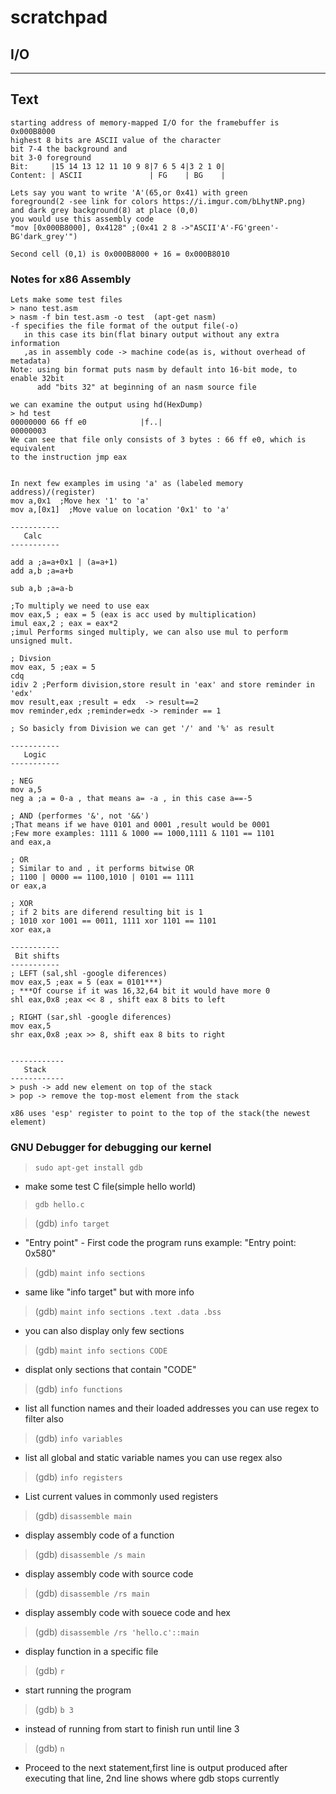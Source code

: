 # scratchpad


## I/O

----------------
Text
----------------
```
starting address of memory-mapped I/O for the framebuffer is 0x000B8000
highest 8 bits are ASCII value of the character
bit 7-4 the background and 
bit 3-0 foreground
Bit:     |15 14 13 12 11 10 9 8|7 6 5 4|3 2 1 0|
Content: | ASCII               | FG    | BG    |

Lets say you want to write 'A'(65,or 0x41) with green
foreground(2 -see link for colors https://i.imgur.com/bLhytNP.png)
and dark grey background(8) at place (0,0)
you would use this assembly code
"mov [0x000B8000], 0x4128" ;(0x41 2 8 ->"ASCII'A'-FG'green'-BG'dark_grey'")

Second cell (0,1) is 0x000B8000 + 16 = 0x000B8010
```

### Notes for x86 Assembly

```
Lets make some test files
> nano test.asm
> nasm -f bin test.asm -o test  (apt-get nasm) 
-f specifies the file format of the output file(-o)
   in this case its bin(flat binary output without any extra information
   ,as in assembly code -> machine code(as is, without overhead of metadata) 
Note: using bin format puts nasm by default into 16-bit mode, to enable 32bit
      add "bits 32" at beginning of an nasm source file

we can examine the output using hd(HexDump) 
> hd test
00000000 66 ff e0            |f..|
00000003
We can see that file only consists of 3 bytes : 66 ff e0, which is equivalent 
to the instruction jmp eax


In next few examples im using 'a' as (labeled memory address)/(register)
mov a,0x1  ;Move hex '1' to 'a'
mov a,[0x1]  ;Move value on location '0x1' to 'a'

-----------
   Calc
-----------

add a ;a=a+0x1 | (a=a+1)
add a,b ;a=a+b

sub a,b ;a=a-b

;To multiply we need to use eax
mov eax,5 ; eax = 5 (eax is acc used by multiplication)
imul eax,2 ; eax = eax*2
;imul Performs singed multiply, we can also use mul to perform unsigned mult.

; Divsion
mov eax, 5 ;eax = 5
cdq
idiv 2 ;Perform division,store result in 'eax' and store reminder in 'edx'
mov result,eax ;result = edx  -> result==2
mov reminder,edx ;reminder=edx -> reminder == 1

; So basicly from Division we can get '/' and '%' as result

-----------
   Logic
-----------

; NEG
mov a,5
neg a ;a = 0-a , that means a= -a , in this case a==-5 

; AND (performes '&', not '&&')
;That means if we have 0101 and 0001 ,result would be 0001
;Few more examples: 1111 & 1000 == 1000,1111 & 1101 == 1101
and eax,a

; OR
; Similar to and , it performs bitwise OR 
; 1100 | 0000 == 1100,1010 | 0101 == 1111
or eax,a

; XOR
; if 2 bits are diferend resulting bit is 1
; 1010 xor 1001 == 0011, 1111 xor 1101 == 1101 
xor eax,a

-----------
 Bit shifts
-----------
; LEFT (sal,shl -google diferences)
mov eax,5 ;eax = 5 (eax = 0101***)
; ***Of course if it was 16,32,64 bit it would have more 0
shl eax,0x8 ;eax << 8 , shift eax 8 bits to left

; RIGHT (sar,shl -google diferences)
mov eax,5
shr eax,0x8 ;eax >> 8, shift eax 8 bits to right


------------
   Stack
------------
> push -> add new element on top of the stack
> pop -> remove the top-most element from the stack

x86 uses 'esp' register to point to the top of the stack(the newest element)

```


### GNU Debugger for debugging our kernel


> `sudo apt-get install gdb`
- make some test C file(simple hello world)
> `gdb hello.c`

> (gdb) `info target` 
- "Entry point" - First code the program runs
example: "Entry point: 0x580"

> (gdb) `maint info sections`
- same like "info target" but with more info

> (gdb) `maint info sections .text .data .bss`
- you can also display only few sections

> (gdb) `maint info sections CODE`
- displat only sections that contain "CODE"

> (gdb) `info functions` 
- list all function names and their loaded addresses
  you can use regex to filter also 

> (gdb) `info variables`
- list all global and static variable names
  you can use regex also

> (gdb) `info registers`
- List current values in commonly used registers

> (gdb) `disassemble main`
- display assembly code of a function

> (gdb) `disassemble /s main`
- display assembly code with source code

> (gdb) `disassemble /rs main`
- display assembly code with souece code and hex

> (gdb) `disassemble /rs 'hello.c'::main`
- display function in a specific file

> (gdb) `r`
- start running the program

> (gdb) `b 3`
- instead of running from start to finish
  run until line 3

> (gdb) `n`
- Proceed to the next statement,first line is output produced after executing
  that line, 2nd line shows where gdb stops currently


